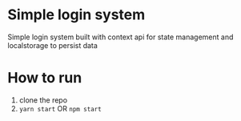 # Simple login system

Simple login system built with context api for state management and localstorage to persist data

# How to run

1. clone the repo
2. ```yarn start``` OR ```npm start```
